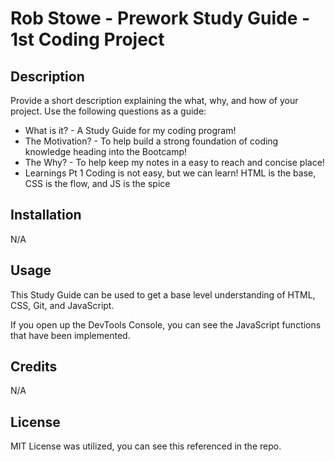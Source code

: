 # Rob Stowe - Prework Study Guide - 1st Coding Project

## Description

Provide a short description explaining the what, why, and how of your project. Use the following questions as a guide:

- What is it? - A Study Guide for my coding program! 
- The Motivation? - To help build a strong foundation of coding knowledge heading into the Bootcamp!
- The Why? - To help keep my notes in a easy to reach and concise place!
- Learnings Pt 1
    Coding is not easy, but we can learn!
    HTML is the base, CSS is the flow, and JS is the spice

## Installation

N/A

## Usage

This Study Guide can be used to get a base level understanding of HTML, CSS, Git, and JavaScript.

If you open up the DevTools Console, you can see the JavaScript functions that have been implemented. 

## Credits

N/A

## License

MIT License was utilized, you can see this referenced in the repo. 

